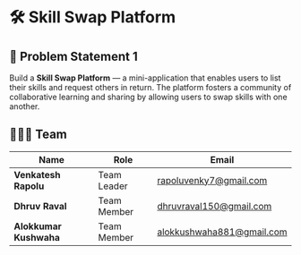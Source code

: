 # 🛠️ Skill Swap Platform

## 🚀 Problem Statement 1

Build a **Skill Swap Platform** — a mini-application that enables users to list their skills and request others in return. The platform fosters a community of collaborative learning and sharing by allowing users to swap skills with one another.

## 🧑‍🤝‍🧑 Team

| Name                | Role           | Email                        |
|---------------------|----------------|------------------------------|
| **Venkatesh Rapolu**| Team Leader    | rapoluvenky7@gmail.com       |
| **Dhruv Raval**     | Team Member    | dhruvraval150@gmail.com      |
| **Alokkumar Kushwaha** | Team Member | alokkushwaha881@gmail.com    |



